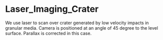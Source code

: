 # Laser_Imaging_Crater
We use laser to scan over crater generated by low velocity impacts in granular media. Camera is positioned at an angle of 45 degree to the level surface.
Parallax is corrected in this case.

